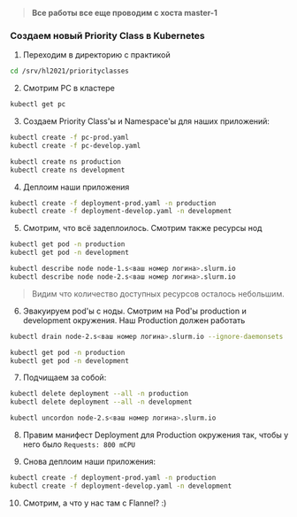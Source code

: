 > **Все работы все еще проводим с хоста master-1**

### Создаем новый Priority Class в Kubernetes

1) Переходим в директорию с практикой
```bash
cd /srv/hl2021/priorityclasses
```

2) Смотрим PC в кластере
```bash
kubectl get pc
```

3) Создаем Priority Class'ы и Namespace'ы для наших приложений:
```bash
kubectl create -f pc-prod.yaml
kubectl create -f pc-develop.yaml

kubectl create ns production
kubectl create ns development
```

4) Деплоим наши приложения
```bash
kubectl create -f deployment-prod.yaml -n production
kubectl create -f deployment-develop.yaml -n development
```

5) Смотрим, что всё задеплоилось. Смотрим также ресурсы нод

```bash
kubectl get pod -n production
kubectl get pod -n development

kubectl describe node node-1.s<ваш номер логина>.slurm.io
kubectl describe node node-2.s<ваш номер логина>.slurm.io
```

> Видим что количество доступных ресурсов осталось небольшим.

6) Эвакуируем pod'ы с ноды. Смотрим на Pod'ы production и development окружения. Наш Production должен работать

```bash
kubectl drain node-2.s<ваш номер логина>.slurm.io --ignore-daemonsets

kubectl get pod -n production
kubectl get pod -n development
```

7) Подчищаем за собой:

```bash
kubectl delete deployment --all -n production
kubectl delete deployment --all -n development

kubectl uncordon node-2.s<ваш номер логина>.slurm.io
```

8) Правим манифест Deployment для Production окружения так, чтобы у него было `Requests: 800 mCPU`

9) Снова деплоим наши приложения:

```bash
kubectl create -f deployment-prod.yaml -n production
kubectl create -f deployment-develop.yaml -n development
```

10) Смотрим, а что у нас там с Flannel? :)
